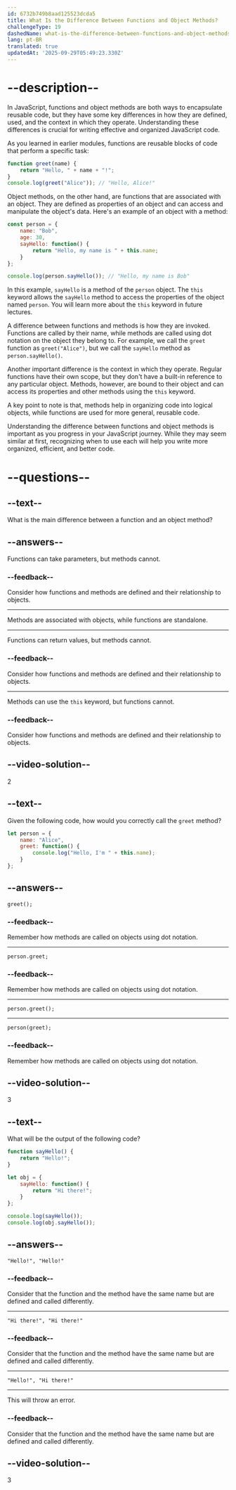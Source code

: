 ```yaml
---
id: 6732b749b8aad125523dcda5
title: What Is the Difference Between Functions and Object Methods?
challengeType: 19
dashedName: what-is-the-difference-between-functions-and-object-methods
lang: pt-BR
translated: true
updatedAt: '2025-09-29T05:49:23.330Z'
---
```


# --description--

In JavaScript, functions and object methods are both ways to encapsulate reusable code, but they have some key differences in how they are defined, used, and the context in which they operate. Understanding these differences is crucial for writing effective and organized JavaScript code.

As you learned in earlier modules, functions are reusable blocks of code that perform a specific task:

```js
function greet(name) {
    return "Hello, " + name + "!";
}
console.log(greet("Alice")); // "Hello, Alice!"
```

Object methods, on the other hand, are functions that are associated with an object. They are defined as properties of an object and can access and manipulate the object's data. Here's an example of an object with a method:

```js
const person = {
    name: "Bob",
    age: 30,
    sayHello: function() {
        return "Hello, my name is " + this.name;
    }
};

console.log(person.sayHello()); // "Hello, my name is Bob"
```

In this example, `sayHello` is a method of the `person` object. The `this` keyword allows the `sayHello` method to access the properties of the object named `person`. You will learn more about the `this` keyword in future lectures.

A difference between functions and methods is how they are invoked. Functions are called by their name, while methods are called using dot notation on the object they belong to. For example, we call the `greet` function as `greet("Alice")`, but we call the `sayHello` method as `person.sayHello()`.

Another important difference is the context in which they operate. Regular functions have their own scope, but they don't have a built-in reference to any particular object. Methods, however, are bound to their object and can access its properties and other methods using the `this` keyword.

A key point to note is that, methods help in organizing code into logical objects, while functions are used for more general, reusable code.

Understanding the difference between functions and object methods is important as you progress in your JavaScript journey. While they may seem similar at first, recognizing when to use each will help you write more organized, efficient, and better code.

# --questions--

## --text--

What is the main difference between a function and an object method?

## --answers--

Functions can take parameters, but methods cannot.

### --feedback--

Consider how functions and methods are defined and their relationship to objects.

---

Methods are associated with objects, while functions are standalone.

---

Functions can return values, but methods cannot.

### --feedback--

Consider how functions and methods are defined and their relationship to objects.

---

Methods can use the `this` keyword, but functions cannot.

### --feedback--

Consider how functions and methods are defined and their relationship to objects.

## --video-solution--

2

## --text--

Given the following code, how would you correctly call the `greet` method?

```js
let person = {
    name: "Alice",
    greet: function() {
        console.log("Hello, I'm " + this.name);
    }
};
```

## --answers--

`greet();`

### --feedback--

Remember how methods are called on objects using dot notation.

---

`person.greet;`

### --feedback--

Remember how methods are called on objects using dot notation.

---

`person.greet();`

---

`person(greet);`

### --feedback--

Remember how methods are called on objects using dot notation.

## --video-solution--

3

## --text--

What will be the output of the following code?

```js
function sayHello() {
    return "Hello!";
}

let obj = {
    sayHello: function() {
        return "Hi there!";
    }
};

console.log(sayHello());
console.log(obj.sayHello());
```

## --answers--

`"Hello!", "Hello!"`

### --feedback--

Consider that the function and the method have the same name but are defined and called differently.

---

`"Hi there!", "Hi there!"`

### --feedback--

Consider that the function and the method have the same name but are defined and called differently.

---

`"Hello!", "Hi there!"`

---

This will throw an error.

### --feedback--

Consider that the function and the method have the same name but are defined and called differently.

## --video-solution--

3
